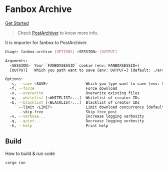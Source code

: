 # Fanbox Archive
[Get Started](https://github.com/xiao-e-yun/FanboxArchive/wiki)

> Check [PostArchiver](https://github.com/xiao-e-yun/PostArchiver) to know more info.

It is importer for fanbox to PostArchiver.

```sh
Usage: fanbox-archive [OPTIONS] <SESSION> [OUTPUT]

Arguments:
  <SESSION>  Your `FANBOXSESSID` cookie [env: FANBOXSESSID=]
  [OUTPUT]   Which you path want to save [env: OUTPUT=] [default: ./archive]

Options:
  -s, --save <SAVE>                 Which you type want to save [env: SAVE=all] [default: supporting] [possible values: all, following, supporting]
  -f, --force                       Force download
  -o, --overwrite                   Overwrite existing files
  -w, --whitelist [<WHITELIST>...]  Whitelist of creator IDs
  -b, --blacklist [<BLACKLIST>...]  Blacklist of creator IDs
      --limit <LIMIT>               Limit download concurrency [default: 5]
      --skip-free                   Skip free post
  -v, --verbose...                  Increase logging verbosity
  -q, --quiet...                    Decrease logging verbosity
  -h, --help                        Print help
```

## Build

How to build & run code
```sh
cargo run
```
